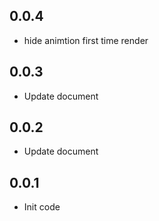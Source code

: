 ## 0.0.4

- hide animtion first time render

## 0.0.3

- Update document

## 0.0.2

- Update document

## 0.0.1

- Init code
